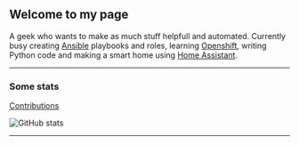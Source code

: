 ## Welcome to my page

A geek who wants to make as much stuff helpfull and automated.
Currently busy creating [Ansible](https://github.com/ansible/ansible) playbooks and roles, learning [Openshift](https://docs.openshift.com/), writing Python code and making a smart home using [Home Assistant](https://www.home-assistant.io/).

---

### Some stats

[Contributions](https://awaitsyn.github.io/contributions.html)

![GitHub stats](https://github-readme-stats.vercel.app/api?username=awaitsyn&show_icons=true&theme=tokyonight)

<!-- [![Most used languages](https://github-readme-stats.vercel.app/api/top-langs/?username=awaitsyn)](https://github.com/awaitsyn/github-readme-stats) -->

---
